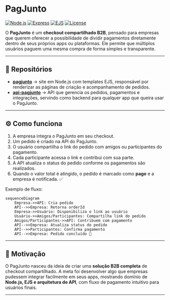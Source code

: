 # PagJunto

[![Node.js](https://img.shields.io/badge/Node.js-18.x-green?logo=node.js)](https://nodejs.org/)
[![Express](https://img.shields.io/badge/Express.js-black?logo=express)](https://expressjs.com/)
[![EJS](https://img.shields.io/badge/EJS-Template-yellow)](https://ejs.co/)
[![License](https://img.shields.io/badge/license-MIT-blue)](LICENSE)

O **PagJunto** é um **checkout compartilhado B2B**, pensado para empresas que querem oferecer a possibilidade de dividir pagamentos diretamente dentro de seus próprios apps ou plataformas. Ele permite que múltiplos usuários paguem uma mesma compra de forma simples e transparente.

---

## 🔗 Repositórios

* **[pagjunto](https://github.com/matheuscursino/pagjunto)** → site em Node.js com templates EJS, responsável por renderizar as páginas de criação e acompanhamento de pedidos.
* **[api-pagjunto](https://github.com/matheuscursino/api-pagjunto)** → API que gerencia os pedidos, pagamentos e integrações, servindo como backend para qualquer app que queira usar o PagJunto.

---

## ⚙️ Como funciona

1. A empresa integra o PagJunto em seu checkout.
2. Um pedido é criado na API do PagJunto.
3. O usuário compartilha o link do pedido com amigos ou participantes do pagamento.
4. Cada participante acessa o link e contribui com sua parte.
5. A API atualiza o status do pedido conforme os pagamentos são realizados.
6. Quando o valor total é atingido, o pedido é marcado como **pago** e a empresa é notificada. ✅

Exemplo de fluxo:

```mermaid
sequenceDiagram
    Empresa->>API: Cria pedido
    API-->>Empresa: Retorna orderId
    Empresa->>Usuário: Disponibiliza o link ao usuário
    Usuário->>Amigos/Participantes: Compartilha link do pedido
    Amigos/Participantes->>API: Contribuem com pagamento
    API-->>Empresa: Atualiza status do pedido
    API-->>Participantes: Confirma pagamento
    API-->>Empresa: Pedido concluído 🎉
```

---

## 🎯 Motivação

O PagJunto nasceu da ideia de criar uma **solução B2B completa** de checkout compartilhado. A meta foi desenvolver algo que empresas pudessem integrar facilmente em seus apps, mostrando domínio de **Node.js, EJS e arquitetura de API**, com fluxo de pagamento intuitivo para usuários finais.

---
